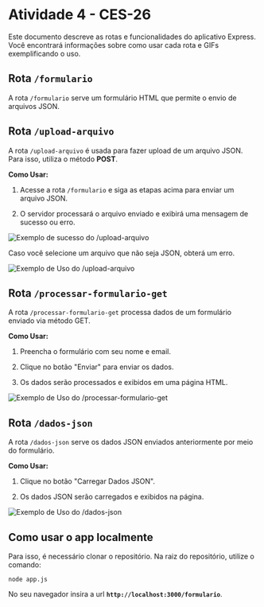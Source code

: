 # Atividade 4 - CES-26

Este documento descreve as rotas e funcionalidades do aplicativo Express. Você encontrará informações sobre como usar cada rota e GIFs exemplificando o uso.

## Rota `/formulario`

A rota `/formulario` serve um formulário HTML que permite o envio de arquivos JSON.


## Rota `/upload-arquivo`

A rota `/upload-arquivo` é usada para fazer upload de um arquivo JSON. Para isso, utiliza o método **POST**.


**Como Usar:**

1. Acesse a rota `/formulario` e siga as etapas acima para enviar um arquivo JSON.

2. O servidor processará o arquivo enviado e exibirá uma mensagem de sucesso ou erro.

![Exemplo de sucesso do /upload-arquivo](assets/success.gif)

Caso você selecione um arquivo que não seja JSON, obterá um erro.

![Exemplo de Uso do /upload-arquivo](assets/error.gif)

## Rota `/processar-formulario-get`

A rota `/processar-formulario-get` processa dados de um formulário enviado via método GET.

**Como Usar:**

1. Preencha o formulário com seu nome e email.

2. Clique no botão "Enviar" para enviar os dados.

3. Os dados serão processados e exibidos em uma página HTML.

![Exemplo de Uso do /processar-formulario-get](assets/get.gif)

## Rota `/dados-json`

A rota `/dados-json` serve os dados JSON enviados anteriormente por meio do formulário.

**Como Usar:**

1. Clique no botão "Carregar Dados JSON".

2. Os dados JSON serão carregados e exibidos na página.

![Exemplo de Uso do /dados-json](assets/load.gif)

## Como usar o app localmente

Para isso, é necessário clonar o repositório. Na raiz do repositório, utilize o comando:

```shell
node app.js
```

No seu navegador insira a url **`http://localhost:3000/formulario`**.
